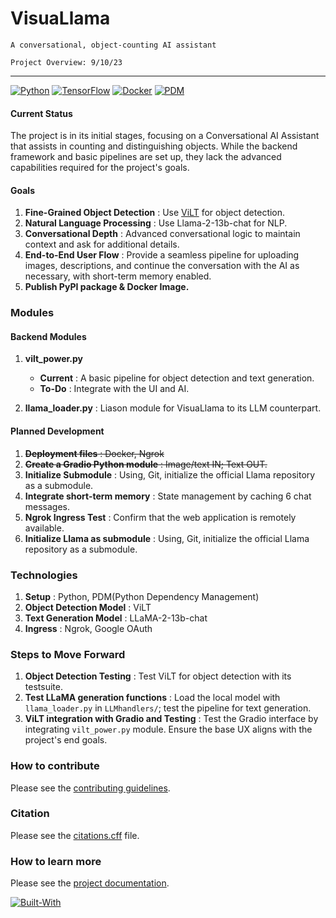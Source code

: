 # VisuaLlama

`A conversational, object-counting AI assistant`

`Project Overview: 9/10/23`

---

[![Python](https://img.shields.io/badge/Python-FFD43B?style=for-the-badge&logo=python&logoColor=blue)](https://www.python.org/) [![TensorFlow](https://img.shields.io/badge/TensorFlow-FF6F00?style=for-the-badge&logo=tensorflow&logoColor=white)](https://pdm.fming.dev) [![Docker](https://img.shields.io/badge/Docker-2CA5E0?style=for-the-badge&logo=docker&logoColor=white)](https://pdm.fming.dev) [![PDM](https://img.shields.io/badge/pdm-managed-blueviolet)](https://pdm.fming.dev)

#### Current Status

The project is in its initial stages, focusing on a Conversational AI Assistant that assists in counting and distinguishing objects. While the backend framework and basic pipelines are set up, they lack the advanced capabilities required for the project's goals.

#### Goals

1. **Fine-Grained Object Detection** : Use [ViLT](https://huggingface.co/dandelin/vilt-b32-finetuned-vqa) for object detection.
2. **Natural Language Processing** : Use Llama-2-13b-chat for NLP.
3. **Conversational Depth** : Advanced conversational logic to maintain context and ask for additional details.
4. **End-to-End User Flow** : Provide a seamless pipeline for uploading images, descriptions, and continue the conversation with the AI as necessary, with short-term memory enabled.
5. **Publish PyPI package & Docker Image.**

### Modules

#### Backend Modules

1. **vilt_power.py**

   * **Current** : A basic pipeline for object detection and text generation.
   * **To-Do** : Integrate with the UI and AI.
2. **llama_loader.py** : Liason module for VisuaLlama to its LLM counterpart.

#### Planned Development

1. ~~**Deployment files** : Docker, Ngrok~~
2. ~~**Create a Gradio Python module** : Image/text IN; Text OUT.~~
3. **Initialize Submodule** : Using, Git, initialize the official Llama repository as a submodule.
4. **Integrate short-term memory** : State management by caching 6 chat messages.
5. **Ngrok Ingress Test** : Confirm that the web application is remotely available.
6. **Initialize Llama as submodule** : Using, Git, initialize the official Llama repository as a submodule.

### Technologies

1. **Setup** : Python, PDM(Python Dependency Management)
2. **Object Detection Model** : ViLT
3. **Text Generation Model** : LLaMA-2-13b-chat
4. **Ingress** : Ngrok, Google OAuth

### Steps to Move Forward

1. **Object Detection Testing** : Test ViLT for object detection with its testsuite.
2. **Test LLaMA generation functions** : Load the local model with `llama_loader.py` in `LLMhandlers/`; test the pipeline for text generation.
3. **ViLT integration with Gradio and Testing** : Test the Gradio interface by integrating `vilt_power.py` module. Ensure the base UX aligns with the project's end goals.

### How to contribute

Please see the [contributing guidelines](CONTRIBUTING.md).

### Citation

Please see the [citations.cff](citations.cff) file.

### How to learn more

Please see the [project documentation](documents).

[![Built-With](https://github-readme-stats.vercel.app/api/top-langs/?username=daethyra&theme=synthwave)](https://pdm.fming.dev)
